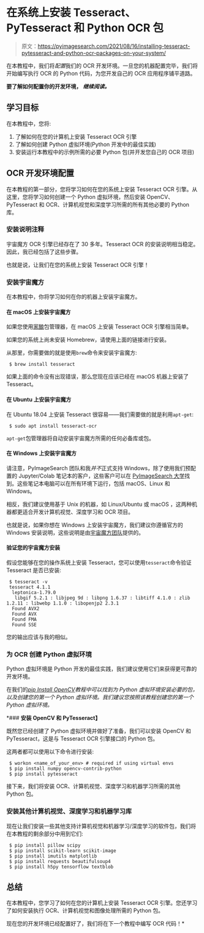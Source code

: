 # 在系统上安装 Tesseract、PyTesseract 和 Python OCR 包

> 原文：<https://pyimagesearch.com/2021/08/16/installing-tesseract-pytesseract-and-python-ocr-packages-on-your-system/>

在本教程中，我们将*配置*我们的 OCR 开发环境。一旦您的机器配置完毕，我们将开始编写执行 OCR 的 Python 代码，为您开发自己的 OCR 应用程序铺平道路。

**要了解如何配置你的开发环境，** ***继续阅读。***

## **学习目标**

在本教程中，您将:

1.  了解如何在您的计算机上安装 Tesseract OCR 引擎
2.  了解如何创建 Python 虚拟环境(Python 开发中的最佳实践)
3.  安装运行本教程中的示例所需的必要 Python 包(并开发您自己的 OCR 项目)

## **OCR 开发环境配置**

在本教程的第一部分，您将学习如何在您的系统上安装 Tesseract OCR 引擎。从这里，您将学习如何创建一个 Python 虚拟环境，然后安装 OpenCV、PyTesseract 和 OCR、计算机视觉和深度学习所需的所有其他必要的 Python 库。

### **安装说明注释**

宇宙魔方 OCR 引擎已经存在了 30 多年。Tesseract OCR 的安装说明相当稳定。因此，我已经包括了这些步骤。

也就是说，让我们在您的系统上安装 Tesseract OCR 引擎！

### **安装宇宙魔方**

在本教程中，你将学习如何在你的机器上安装宇宙魔方。

#### **在 macOS 上安装宇宙魔方**

如果您使用[家酿](https://brew.sh)包管理器，在 macOS 上安装 Tesseract OCR 引擎相当简单。

如果您的系统上尚未安装 Homebrew，请使用上面的链接进行安装。

从那里，你需要做的就是使用`brew`命令来安装宇宙魔方:

```
 $ brew install tesseract
```

如果上面的命令没有出现错误，那么您现在应该已经在 macOS 机器上安装了 Tesseract。

#### **在 Ubuntu 上安装宇宙魔方**

在 Ubuntu 18.04 上安装 Tesseract 很容易——我们需要做的就是利用`apt-get`:

```
 $ sudo apt install tesseract-ocr
```

`apt-get`包管理器将自动安装宇宙魔方所需的任何必备库或包。

#### **在 Windows 上安装宇宙魔方**

请注意，PyImageSearch 团队和我*并不*正式支持 Windows，除了使用我们预配置的 Jupyter/Colab 笔记本的客户，这些客户可以在 [PyImageSearch 大学](https://pyimagesearch.com/pyimagesearch-university/)找到。这些笔记本电脑可以在所有环境下运行，包括 macOS、Linux 和 Windows。

相反，我们建议使用基于 Unix 的机器，如 Linux/Ubuntu 或 macOS ，这两种机器都更适合开发计算机视觉、深度学习和 OCR 项目。

也就是说，如果你想在 Windows 上安装宇宙魔方，我们建议你遵循官方的 Windows 安装说明，这些说明是由[宇宙魔方团队](https://github.com/tesseract-ocr/tessdoc)提供的。

#### **验证您的宇宙魔方安装**

假设您能够在您的操作系统上安装 Tesseract，您可以使用`tesseract`命令验证 Tesseract 是否已安装:

```
 $ tesseract -v
 tesseract 4.1.1
  leptonica-1.79.0
   libgif 5.2.1 : libjpeg 9d : libpng 1.6.37 : libtiff 4.1.0 : zlib 1.2.11 : libwebp 1.1.0 : libopenjp2 2.3.1
  Found AVX2
  Found AVX
  Found FMA
  Found SSE
```

您的输出应该与我的相似。

### **为 OCR 创建 Python 虚拟环境**

Python 虚拟环境是 Python 开发的最佳实践，我们建议使用它们来获得更可靠的开发环境。

在我们的[*pip Install OpenCV*](https://pyimagesearch.com/2018/09/19/pip-install-opencv/)*教程中可以找到为 Python 虚拟环境安装必要的包，以及创建您的第一个 Python 虚拟环境。我们建议您按照该教程创建您的第一个 Python 虚拟环境。*

 *### **安装 OpenCV 和 PyTesseract】**

既然您已经创建了 Python 虚拟环境并做好了准备，我们可以安装 OpenCV 和 PyTesseract，这是与 Tesseract OCR 引擎接口的 Python 包。

这两者都可以使用以下命令进行安装:

```
 $ workon <name_of_your_env> # required if using virtual envs
 $ pip install numpy opencv-contrib-python
 $ pip install pytesseract
```

接下来，我们将安装 OCR、计算机视觉、深度学习和机器学习所需的其他 Python 包。

### **安装其他计算机视觉、深度学习和机器学习库**

现在让我们安装一些其他支持计算机视觉和机器学习/深度学习的软件包，我们将在本教程的剩余部分中用到它们:

```
 $ pip install pillow scipy
 $ pip install scikit-learn scikit-image
 $ pip install imutils matplotlib
 $ pip install requests beautifulsoup4
 $ pip install h5py tensorflow textblob
```

## **总结**

在本教程中，您学习了如何在您的计算机上安装 Tesseract OCR 引擎。您还学习了如何安装执行 OCR、计算机视觉和图像处理所需的 Python 包。

现在您的开发环境已经配置好了，我们将在下一个教程中编写 OCR 代码！*